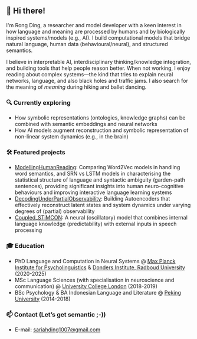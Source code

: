## 👋 Hi there!
I'm Rong Ding, a researcher and model developer with a keen interest in how language and meaning are processed by humans and by biologically inspired systems/models (e.g., AI). I build computational models that bridge natural language, human data (behavioural/neural), and structured semantics.

I believe in interpretable AI, interdisciplinary thinking/knowledge integration, and building tools that help people reason better. When not working, I enjoy reading about complex systems—the kind that tries to explain neural networks, language, and also black holes and traffic jams. I also search for the meaning of _meaning_ during hiking and ballet dancing. 

### 🔍 Currently exploring
- How symbolic representations (ontologies, knowledge graphs) can be combined with semantic embeddings and neural networks
- How AI models augment reconstruction and symbolic representation of non-linear system dynamics (e.g., in the brain)

### 🛠️ Featured projects
- [ModellingHumanReading](https://github.com/Rong-Ding/ModellingHumanReading): Comparing Word2Vec models in handling word semantics, and SRN vs LSTM models in characterising the statistical structure of language and syntactic ambiguity (garden-path sentences), providing significant insights into human neuro-cognitive behaviours and improving interactive language learning systems
- [DecodingUnderPartialObservability](https://github.com/Rong-Ding/DecodingUnderPartialObservability): Building Autoencoders that effectively reconstruct latent states and system dynamics under varying degrees of (partial) observability
- [Coupled_STiMCON](https://github.com/Rong-Ding/Coupled_STiMCON): A neural (oscillatory) model that combines internal language knowledge (predictability) with external inputs in speech processing

### 🎓 Education
- PhD Language and Computation in Neural Systems @ [Max Planck Institute for Psycholinguistics](https://mpi.nl) & [Donders Institute, Radboud University](https://www.ru.nl/en/donders-institute) (2020-2025)
- MSc Language Sciences (with specialisation in neuroscience and communication) @ [University College London](https://ucl.ac.uk) (2018-2019)
- BSc Psychology & BA Indonesian Language and Literature @ [Peking University](https://pku.edu.cn) (2014-2018)

### 📫 Contact (Let’s get semantic ;-))
- E-mail: sariahding1007@gmail.com

<!--
**Rong-Ding/Rong-Ding** is a ✨ _special_ ✨ repository because its `README.md` (this file) appears on your GitHub profile.

Here are some ideas to get you started:

- 🔭 I’m currently working on ...
- 🌱 I’m currently learning ...
- 👯 I’m looking to collaborate on ...
- 🤔 I’m looking for help with ...
- 💬 Ask me about ...
- 📫 sariahding1007@gmail.com
- ⚡ Fun fact: ...
-->
